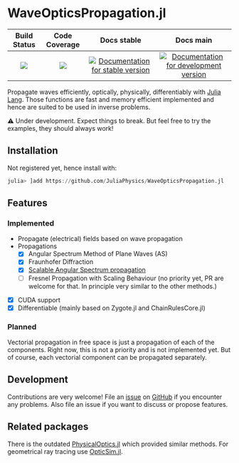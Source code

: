 # WaveOpticsPropagation.jl

| **Build Status**                          | **Code Coverage**               | **Docs stable** | **Docs main** |
|:-----------------------------------------:|:-------------------------------:|:-----------------------:|:--------------------:|
| [![][CI-img]][CI-url] | [![][codecov-img]][codecov-url]                     | [![Documentation for stable version](https://img.shields.io/badge/docs-stable-blue.svg)](https://JuliaPhysics.github.io/WaveOpticsPropagation.jl/stable) | [![Documentation for development version](https://img.shields.io/badge/docs-main-blue.svg)](https://JuliaPhysics.github.io/WaveOpticsPropagation.jl/dev)
 

Propagate waves efficiently, optically, physically, differentiably with [Julia Lang](https://julialang.org/).
Those functions are fast and memory efficient implemented and hence are suited to be used in inverse problems.

⚠️ Under development. Expect things to break. But feel free to try the examples, they should always work!

## Installation
Not registered yet, hence install with:
```julia
julia> ]add https://github.com/JuliaPhysics/WaveOpticsPropagation.jl
```

## Features
### Implemented
* Propagate (electrical) fields based on wave propagation
* Propagations
    * [x] Angular Spectrum Method of Plane Waves (AS)
    * [x] Fraunhofer Diffraction
    * [x] [Scalable Angular Spectrum propagation](https://opg.optica.org/optica/viewmedia.cfm?uri=optica-10-11-1407&html=true)
    * [ ] Fresnel Propagation with Scaling Behaviour (no priority yet, PR are welcome for that. In principle very similar to the other methods.)
* [x] CUDA support
* [x] Differentiable (mainly based on Zygote.jl and ChainRulesCore.jl)

### Planned
Vectorial propagation in free space is just a propagation of each of the components. Right now, this is not a priority and is not implemented yet.
But of course, each vectorial component can be propagated separately.

## Development
Contributions are very welcome!
File an [issue](https://github.com/JuliaPhysics/WaveOpticsPropagation.jl/issues) on [GitHub](https://github.com/JuliaPhysics/WaveOpticsPropagation.jl) if you encounter any problems.
Also file an issue if you want to discuss or propose features.

## Related packages
There is the outdated [PhysicalOptics.jl](https://github.com/JuliaPhysics/PhysicalOptics.jl) which provided similar methods.
For geometrical ray tracing use [OpticSim.jl](https://github.com/brianguenter/OpticSim.jl).

[CI-img]: https://github.com/JuliaPhysics/WaveOpticsPropagation.jl/actions/workflows/CI.yml/badge.svg
[CI-url]: https://github.com/JuliaPhysics/WaveOpticsPropagation.jl/actions/workflows/CI.yml

[codecov-img]: https://codecov.io/gh/JuliaPhysics/WaveOpticsPropagation.jl/branch/main/graph/badge.svg?token=6XWI1M1MPB
[codecov-url]: https://codecov.io/gh/JuliaPhysics/WaveOpticsPropagation.jl
